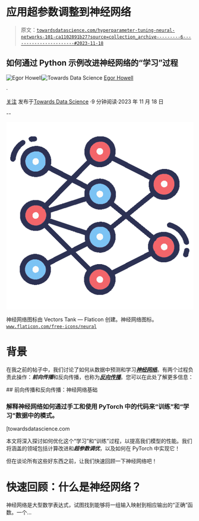 # 应用超参数调整到神经网络

> 原文：[`towardsdatascience.com/hyperparameter-tuning-neural-networks-101-ca1102891b27?source=collection_archive---------6-----------------------#2023-11-18`](https://towardsdatascience.com/hyperparameter-tuning-neural-networks-101-ca1102891b27?source=collection_archive---------6-----------------------#2023-11-18)

## 如何通过 Python 示例改进神经网络的“学习”过程

[](https://medium.com/@egorhowell?source=post_page-----ca1102891b27--------------------------------)![Egor Howell](https://medium.com/@egorhowell?source=post_page-----ca1102891b27--------------------------------)[](https://towardsdatascience.com/?source=post_page-----ca1102891b27--------------------------------)![Towards Data Science](https://towardsdatascience.com/?source=post_page-----ca1102891b27--------------------------------) [Egor Howell](https://medium.com/@egorhowell?source=post_page-----ca1102891b27--------------------------------)

·

[关注](https://medium.com/m/signin?actionUrl=https%3A%2F%2Fmedium.com%2F_%2Fsubscribe%2Fuser%2F1cac491223b2&operation=register&redirect=https%3A%2F%2Ftowardsdatascience.com%2Fhyperparameter-tuning-neural-networks-101-ca1102891b27&user=Egor+Howell&userId=1cac491223b2&source=post_page-1cac491223b2----ca1102891b27---------------------post_header-----------) 发布于[Towards Data Science](https://towardsdatascience.com/?source=post_page-----ca1102891b27--------------------------------) ·9 分钟阅读·2023 年 11 月 18 日[](https://medium.com/m/signin?actionUrl=https%3A%2F%2Fmedium.com%2F_%2Fvote%2Ftowards-data-science%2Fca1102891b27&operation=register&redirect=https%3A%2F%2Ftowardsdatascience.com%2Fhyperparameter-tuning-neural-networks-101-ca1102891b27&user=Egor+Howell&userId=1cac491223b2&source=-----ca1102891b27---------------------clap_footer-----------)

--

[](https://medium.com/m/signin?actionUrl=https%3A%2F%2Fmedium.com%2F_%2Fbookmark%2Fp%2Fca1102891b27&operation=register&redirect=https%3A%2F%2Ftowardsdatascience.com%2Fhyperparameter-tuning-neural-networks-101-ca1102891b27&source=-----ca1102891b27---------------------bookmark_footer-----------)![](img/6b66a379b90bb74a1caf0ca7ed45e511.png)

神经网络图标由 Vectors Tank — Flaticon 创建。神经网络图标。[`www.flaticon.com/free-icons/neural`](https://www.flaticon.com/free-icons/neural-network)

# 背景

在我之前的帖子中，我们讨论了如何从数据中预测和学习[***神经网络***](https://medium.com/gitconnected/intro-perceptron-architecture-neural-networks-101-2a487062810c)。有两个过程负责此操作：***前向传播***和反向传播，也称为[***反向传播***](https://en.wikipedia.org/wiki/Backpropagation)。您可以在此处了解更多信息：

[](/forward-pass-backpropagation-neural-networks-101-3a75996ada3b?source=post_page-----ca1102891b27--------------------------------) ## 前向传播和反向传播：神经网络基础

### 解释神经网络如何通过手工和使用 PyTorch 中的代码来“训练”和“学习”数据中的模式。

[towardsdatascience.com

本文将深入探讨如何优化这个“学习”和“训练”过程，以提高我们模型的性能。我们将涵盖的领域包括计算改进和***超参数调优***，以及如何在 PyTorch 中实现它！

但在谈论所有这些好东西之前，让我们快速回顾一下神经网络吧！

# 快速回顾：什么是神经网络？

神经网络是大型数学表达式，试图找到能够将一组输入映射到相应输出的“正确”函数。一个…
